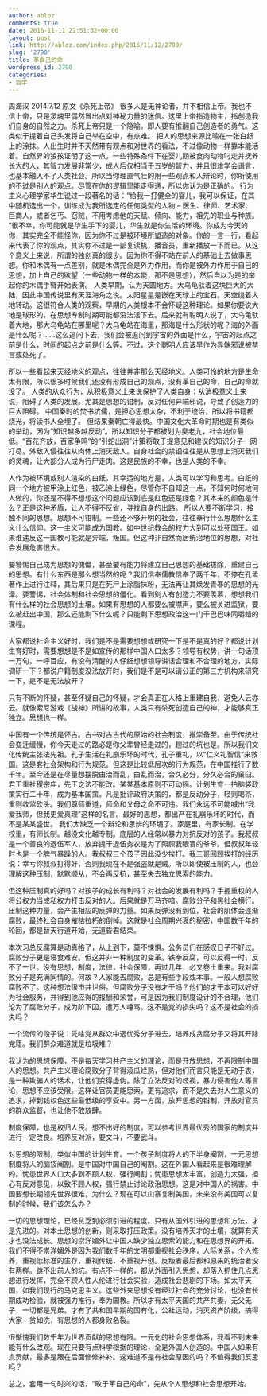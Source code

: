 ```yaml
---
author: abloz
comments: true
date: 2016-11-11 22:51:32+00:00
layout: post
link: http://abloz.com/index.php/2016/11/12/2790/
slug: '2790'
title: 革自己的命
wordpress_id: 2790
categories:
- 哲学
---
```


周海汉 2014.7.12
原文《杀死上帝》
很多人是无神论者，并不相信上帝。我也不信上帝，只是灵魂里偶然冒出点对神秘力量的迷信。这里上帝指造物主，指创造我们自身的自然之力。杀死上帝只是一个隐喻。即人要有推翻自己创造者的勇气。这类似于提着自己头发将自己举在空中，有点难。
把人的思想来源比喻在一张白纸上的涂抹。人出生时并不天然带有观点和对世界的看法，不过像动物一样靠本能活着。自然界的狼孩证明了这一点。一些特殊条件下在婴儿期被食肉动物叼走并抚养长大的人，其智力发展非常少，成人后仅相当于五岁的智力，并且很难学会语言，也基本融入不了人类社会。所以当你理直气壮的用一些观点和人辩论时，你所使用的不过是别人的观点。尽管在你的逻辑里能走得通，所以你认为是正确的。
行为主义心理学家华生说过一段著名的话：“给我一打健全的婴儿，我可以保证，在其中随机选出一个，训练成为我所选定的任何类型的人物 – 医生、律师、艺术家、巨商人，或者乞丐、窃贼，不用考虑他的天赋、倾向、能力，祖先的职业与种族。 ”很不幸，你可能就是华生手下的婴儿，华生就是你生活的环境。你成为今天的你，其实完全不能怪你，因为你不过是被环境所塑造的对象。你的一言一行，看起来代表了你的观点，其实你不过是一部复读机，播音员，重新播放一下而已。从这个意义上来说，所谓的独创真的很少。因为你不得不站在前人的基础上去做事思想。你和木偶有一点差别，就是木偶完全是外力作用，而你是被外力作用于自己的思想，加上自己的欲望（一些动物一样的本能，那不是思想），然后自以为是的举起你的木偶手臂开始表演。
人类早期，认为天圆地方。大乌龟驮着这块巨大的大陆，因此中国传说里有天涯海角之说。太阳星星是嵌在天球上的宝石。天空绕着大地转动。这很符合人类的观察，早期的人类根本不会怀疑这种理论。如果你要说大地是球形的，在思想专制时期可能都没法活下去。后来就有聪明人说了，大乌龟驮着大地，那大乌龟站在哪里呢？大乌龟站在海里，那海是什么形状的呢？海的外面是什么呢？……这么追问下去，我们会被追问到宇宙的外面是什么，宇宙的起点之前是什么，时间的起点之前是什么等。不过，这个聪明人应该早作为异端邪说被禁言或处死了。

所以一些看起来天经地义的观点，往往并非那么天经地义。人类可怜的地方是生命太有限，所以很多时候我们还没有形成自己的观点，没有革自己的命，自己的命就没了。
人类的从众行为，从积极意义上来说保护了人类自身；从消极意义上来说，阻碍了人类的发展。尤其是思想的钳制，反对任何异端邪说，导致了创造力的巨大阻碍。
中国秦时的焚书坑儒，是担心思想太杂，不利于统治，所以将书籍都烧光，将读书人全埋了。 但结果秦朝亡得最快。中国文化大革命时期也是有类似的举动，因为“知识越多越反动”。所以知识分子都被划为臭老九，社会地位最低。“百花齐放，百家争鸣”的“引蛇出洞”计策将敢于提意见和建议的知识分子一网打尽。外敌入侵往往从肉体上消灭敌人。自身社会的禁锢往往是从思想上消灭我们的灵魂，让大部分人成为行尸走肉。这是民族的不幸，也是人类的不幸。

人作为被环境或别人渲染的白纸，其幸运的地方是，人类可以学习和思考。白纸的同一个地方被甲涂上红色，被乙涂上绿色，尽管你不自知这一点，不知何时何地何人做的，你还是不得不想想这个问题应该到底是红色还是绿色？其本来的颜色是什么？正是这种矛盾，让人不得不反省，寻找自身的出路。
所以人要不断学习，接触不同的思想。思想不可钳制。一些还不够开明的社会，往往奉行什么思想什么主义什么信仰。这一主义可能成为国教。如中世纪教会的权力大到可以处死国王。如果谁违反这一国教可能就是异端，叛国。但这种非自然而居统治地位的思想，对社会发展危害很大。

要警惕自己成为思想的傀儡，甚至要有能力将建立自己思想的基础拔除，重建自己的思想。有什么东西是那么想当然的呢？我们信奉儒教信奉了两千年，不停在孔孟著作上进行注释，其后果只是在死尸上涂脂抹粉，无法再让其焕发青春的思想的光泽。要警惕，社会体制和社会思想的僵化。看到别人有创造力不要羡慕，想想我们有什么样的社会思想的土壤。如果有思想的人都要么被噤声，要么被关进监狱，要么被赶出中国，那么还能剩下什么呢？只能剩下思想政治这一门干巴巴味同嚼蜡的课程。

大家都说社会主义好时，我们是不是需要想想或研究一下是不是真的好？都说计划生育好时，需要想想是不是如宣传的那样中国人口太多？领导有权势，讲一句话顶一万句，一呼百应，有没有清醒的人仔细想想领导讲话合理和不合理的地方，实际调研一下？都说户籍制度没法放开时，我们是不是可以请公正的第三方机构来研究一下，是不是无法放开？

只有不断的怀疑，甚至怀疑自己的怀疑，才会真正在人格上重建自我，避免人云亦云。就像索尼游戏《战神》所讲的故事，人类只有杀死创造自己的神，才能够真正独立。思想也一样。

中国有一个传统是怀古。古书对古古代的原始的社会制度，推崇备至。由于传统社会变迁缓慢，你今天走过的路必是你父辈曾经走过的，趟过的坑也是。所以我们文化传统主张法先祖。孔子生活在礼崩乐坏的时代，孔子重礼，以“仁义礼智信”来救国。这是套社会架构和行为规范。但这是比较低层次的行为规范，在中国推行了数千年。至今还是在尽量想摆脱由治而乱，由乱而治，合久必分，分久必合的窠臼。君王重社稷宗庙，先王之法不能改。某某基本原则不可动摇。计划生育一拍脑袋政策实行二十年，成为基本国策。凡是批评政府决策的，都是反动分子，轻则喝茶，重则收监砍头。我们尊师重道，师命和父母之命不可违。我们永远不可能喊出“我爱我师，但我更爱真理”这样的名言。最好的思想，都出产在礼崩乐坏的时代，而不是某某盛世。
我们太缺乏一个辩论和思辨的环境了。家庭里，有家长制。在学校里，有师长制。越没文化越专制。底层的人经常以暴力对抗反对的孩子。我叔叔是一个善良的退伍军人，放弃提干退伍务农是为了照顾我眼盲的爷爷。但叔叔年轻时也是一个脾气暴躁的人。我叔叔三个孩子因此没少挨打。我三哥回顾挨打的经历说：幸亏你叔叔打得好，否则我现在不是强盗就是贼。所以即使被压制的人，也会理解这种压制，默默顺从，不会再反抗，甚至失去独立思索的能力。

但这种压制真的好吗？对孩子的成长有利吗？对社会的发展有利吗？手握重权的人将公权力当成私权力打击反对的人。后果就是万马齐喑。腐败分子和黑社会横行。压制这种力量，会产生相应的反弹的力量。如果反弹没有到位，社会的肌体会逐渐腐败，最终社会自身摧枯拉朽的倒掉。这就是社会周期兴衰的秘密，中国数千年的轮回，都是替天行道开始，无道昏君结束。

本次习总反腐算是动真格了，从上到下，莫不悚惧。公务员们在感叹日子不好过。腐败分子更是寝食难安。但这并非一种制度的变革。铁拳反腐，可以反得一时，反不了一世。没有思想，制度，法律，社会保障，再过几年，必又卷土重来。我对腐败分子是充满同情的。何故？人家能去腐败，总是有些手段或本事。一般人想腐败腐败不了。这种想法很市井世俗。但腐败分子没有才干吗？他们的才干本可以好好为社会服务，并得到他应得的报酬和荣誉，可是因为我们制度设计的不合理，他们沦为了腐败分子，成为阶下囚，遭万人唾骂。这不是党的损失吗？这不是社会的损失吗？

一个流传的段子说：凭啥党从群众中选优秀分子进去，培养成贪腐分子又将其开除党籍。我们群众难道就是垃圾堆？

我认为的思想保障，不是每天学习共产主义的理论，而是开放思想，不再限制中国人的思想。共产主义理论腐败分子背得滚瓜烂熟，但对他们而言只能是无动于衷，是一种欺骗人的话术，让他们变得虚伪。除了立法反对的歧视，暴力侵害他人等言论，思想不应该受限。这样让官员更能思索，更有追求，而不是失去对人生意义的追求，掉到钱权色这些最低级的享受中。另一方面，放开思想的钳制，开放对官员的群众监督，也让他不敢放肆。

制度保障，也是权归人民。想不出好的制度，可以参考世界最优秀的国家的制度并进行一定改良。培养反对派，要文斗，不要武斗。

对思想的限制，类似中国的计划生育。一个孩子制度将人的下半身阉割，一元思想制度将人的脑袋阉割。是中国对中国自己的阉割。这在外国人看起来是很难理解的。忧患世界人口太多到不顾人权，强行阉割；忧患思想太丰富，创造力太强，担心有反对意见，以致不顾人权，强行禁止讨论政治思想。这是对中国人的祸害。中国要想长期领先世界很难，为什么？现在可以山寨复制美国，未来没有美国可以复制的时候，我们该怎么办？

一切的思想理论，已经贫乏到必须引进的程度。只有从国外引进的思想和方法，才是先进的。对本土思想的创新，则采取打压政策。没有培养天才的土壤，就算有天才也没法成长。思想的崇洋媚外让中国人缺少独立思索的能力和在思想界的开拓。我们不得不崇洋媚外是因为我们数千年的文明都重视社会秩序，人际关系，个人修养，重视低标准的生存，重视传统，不重视开创。反叛者最后都和原来的统治者没有两样。跳不出前人的坑。有点不一样的，都从外面引入思想，却落入抓住几点思想进行发挥，完全不顾人性人伦进行社会实验，造成社会悲剧的下场。如太平天国，如我们现行的马克思主义。这些外来思想没有经过社会的充分讨论，也没有长期成功检验，就被强力推行，奉为国教。所以才有太平天国的共产共妻，无父无子，一切都是兄弟。才有了共和国早期的国有化，公社运动，消灭资产阶级，搞得大家一贫如洗，有思想的人都身败名裂。

很惭愧我们数千年为世界贡献的思想有限。一元化的社会思想体系，我看不到未来能有什么改观。现在只要有点科学根据的理论，全是外国人创造的。中国人如果有点贡献，最多是跟在后面修修补补。这难道不是有社会原因的吗？不值得我们反思吗？

总之，套用一句时兴的话，“敢于革自己的命”，先从个人思想和社会思想开始。
